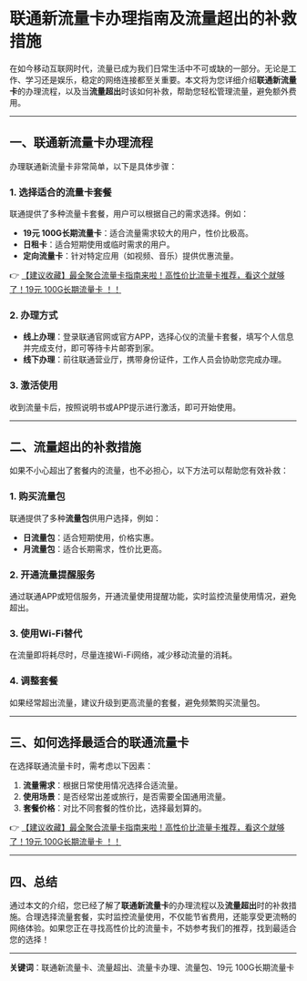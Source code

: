 # 联通新流量卡办理指南及流量超出的补救措施

在如今移动互联网时代，流量已成为我们日常生活中不可或缺的一部分。无论是工作、学习还是娱乐，稳定的网络连接都至关重要。本文将为您详细介绍**联通新流量卡**的办理流程，以及当**流量超出**时该如何补救，帮助您轻松管理流量，避免额外费用。

---

## 一、联通新流量卡办理流程

办理联通新流量卡非常简单，以下是具体步骤：

### 1. 选择适合的流量卡套餐
联通提供了多种流量卡套餐，用户可以根据自己的需求选择。例如：
- **19元 100G长期流量卡**：适合流量需求较大的用户，性价比极高。
- **日租卡**：适合短期使用或临时需求的用户。
- **定向流量卡**：针对特定应用（如视频、音乐）提供优惠流量。

👉 [【建议收藏】最全聚合流量卡指南来啦！高性价比流量卡推荐，看这个就够了！19元 100G长期流量卡 ！！](https://bit.ly/Liuliangka)

### 2. 办理方式
- **线上办理**：登录联通官网或官方APP，选择心仪的流量卡套餐，填写个人信息并完成支付，即可等待卡片邮寄到家。
- **线下办理**：前往联通营业厅，携带身份证件，工作人员会协助您完成办理。

### 3. 激活使用
收到流量卡后，按照说明书或APP提示进行激活，即可开始使用。

---

## 二、流量超出的补救措施

如果不小心超出了套餐内的流量，也不必担心，以下方法可以帮助您有效补救：

### 1. 购买流量包
联通提供了多种**流量包**供用户选择，例如：
- **日流量包**：适合短期使用，价格实惠。
- **月流量包**：适合长期需求，性价比更高。

### 2. 开通流量提醒服务
通过联通APP或短信服务，开通流量使用提醒功能，实时监控流量使用情况，避免超出。

### 3. 使用Wi-Fi替代
在流量即将耗尽时，尽量连接Wi-Fi网络，减少移动流量的消耗。

### 4. 调整套餐
如果经常超出流量，建议升级到更高流量的套餐，避免频繁购买流量包。

---

## 三、如何选择最适合的联通流量卡

在选择联通流量卡时，需考虑以下因素：
1. **流量需求**：根据日常使用情况选择合适流量。
2. **使用场景**：是否经常出差或旅行，是否需要全国通用流量。
3. **套餐价格**：对比不同套餐的性价比，选择最划算的。

👉 [【建议收藏】最全聚合流量卡指南来啦！高性价比流量卡推荐，看这个就够了！19元 100G长期流量卡 ！！](https://bit.ly/Liuliangka)

---

## 四、总结

通过本文的介绍，您已经了解了**联通新流量卡**的办理流程以及**流量超出**时的补救措施。合理选择流量套餐，实时监控流量使用，不仅能节省费用，还能享受更流畅的网络体验。如果您正在寻找高性价比的流量卡，不妨参考我们的推荐，找到最适合您的选择！

---

**关键词**：联通新流量卡、流量超出、流量卡办理、流量包、19元 100G长期流量卡